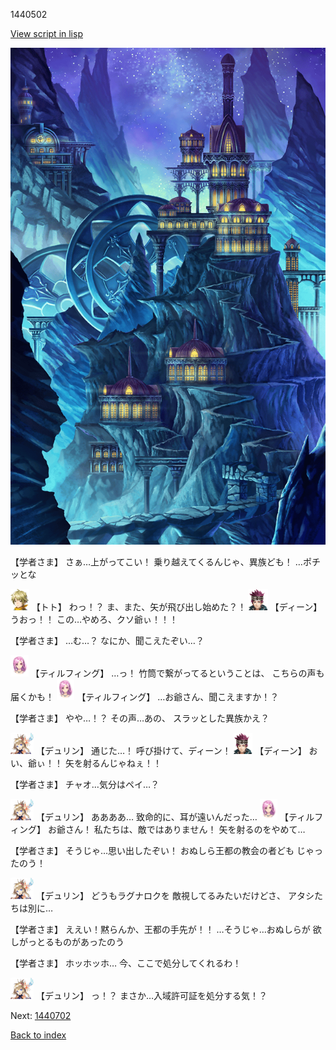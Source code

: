 1440502

[View script in lisp](../scripts/1440502.txt)

![004_observatory.png](../images/backgrounds/004_observatory.png)

【学者さま】
さぁ…上がってこい！
乗り越えてくるんじゃ、異族ども！
…ポチッとな

<img src="../images/units/4.png" alt="4.png" height="34"/>
【トト】
わっ！？
ま、また、矢が飛び出し始めた？！

<img src="../images/units/6.png" alt="6.png" height="34"/>
【ディーン】
うおっ！！
この…やめろ、クソ爺ぃ！！！

【学者さま】
…む…？
なにか、聞こえたぞい…？

<img src="../images/units/101411.png" alt="101411.png" height="34"/>
【ティルフィング】
…っ！
竹筒で繋がってるということは、
こちらの声も届くかも！

<img src="../images/units/101411.png" alt="101411.png" height="34"/>
【ティルフィング】
…お爺さん、聞こえますか！？

【学者さま】
やや…！？
その声…あの、
スラッとした異族かえ？

<img src="../images/units/0.png" alt="0.png" height="34"/>
【デュリン】
通じた…！
呼び掛けて、ディーン！

<img src="../images/units/6.png" alt="6.png" height="34"/>
【ディーン】
おい、爺ぃ！！
矢を射るんじゃねぇ！！

【学者さま】
チャオ…気分はペイ…？

<img src="../images/units/0.png" alt="0.png" height="34"/>
【デュリン】
ああああ…
致命的に、耳が遠いんだった…

<img src="../images/units/101411.png" alt="101411.png" height="34"/>
【ティルフィング】
お爺さん！
私たちは、敵ではありません！
矢を射るのをやめて…

【学者さま】
そうじゃ…思い出したぞい！
おぬしら王都の教会の者ども
じゃったのう！

<img src="../images/units/0.png" alt="0.png" height="34"/>
【デュリン】
どうもラグナロクを
敵視してるみたいだけどさ、
アタシたちは別に…

【学者さま】
ええい！黙らんか、王都の手先が！！
…そうじゃ…おぬしらが
欲しがっとるものがあったのう

【学者さま】
ホッホッホ…
今、ここで処分してくれるわ！

<img src="../images/units/0.png" alt="0.png" height="34"/>
【デュリン】
っ！？
まさか…入域許可証を処分する気！？

Next: [1440702](1440702.md)

[Back to index](index.md)
